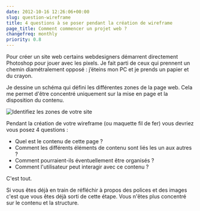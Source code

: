 ```yaml
---
date: 2012-10-16 12:26:06+00:00
slug: question-wireframe
title: 4 questions à se poser pendant la création de wireframe
page_title: Comment commencer un projet web ?
changefreq: monthly
priority: 0.8
---
```


Pour créer un site web certains webdesigners démarrent directement Photoshop pour jouer avec les pixels.
Je fait parti de ceux qui prennent un chemin diamétralement opposé : j’éteins mon PC et je prends un papier et du crayon.

Je dessine un schéma qui défini les différentes zones de la page web. Cela me permet d'être concentré uniquement sur la mise en page et la disposition du contenu.

![Identifiez les zones de votre site](blog/legacy/2012/10/question_wireframe.png?raw=true)


Pendant la création de votre wireframe (ou maquette fil de fer) vous devriez vous posez 4 questions :

* Quel est le contenu de cette page ?
* Comment les différents éléments de contenu sont liés les un aux autres ?
* Comment pourraient-ils éventuellement être organisés ?
* Comment l'utilisateur peut interagir avec ce contenu ?


C'est tout.


Si vous êtes déjà en train de réfléchir à propos des polices et des images c'est que vous êtes déjà sorti de cette étape. Vous n'êtes plus concentré sur le contenu et la structure.
